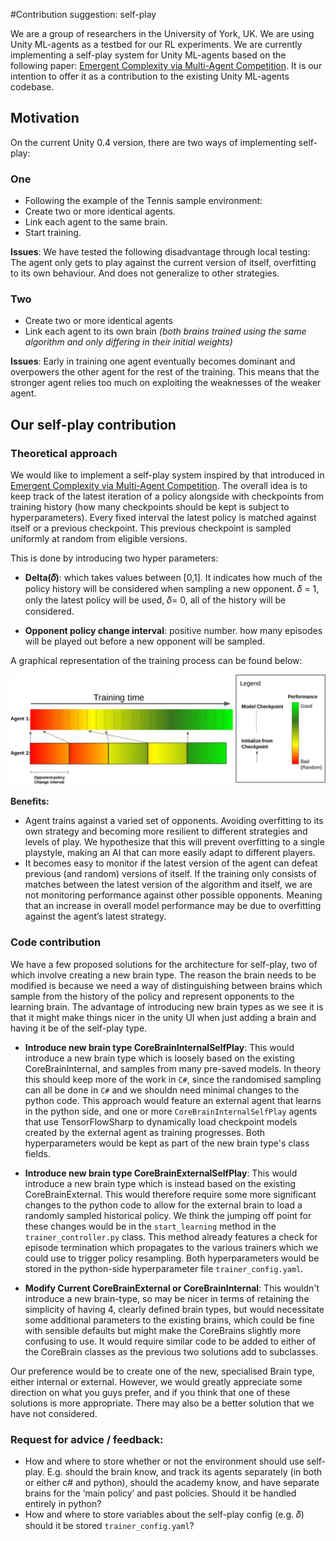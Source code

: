 #Contribution suggestion: self-play

We are a group of researchers in the University of York, UK. We are using Unity ML-agents as a testbed for our RL experiments. We are currently implementing a self-play system for Unity ML-agents based on the following paper: [Emergent Complexity via Multi-Agent Competition](https://arxiv.org/abs/1710.03748). It is our intention to offer it as a contribution to the existing Unity ML-agents codebase.  

## Motivation

On the current Unity 0.4 version, there are two ways of implementing self-play:

### One 

- Following the example of the Tennis sample environment: 
- Create two or more identical agents.
- Link each agent to the same brain.
- Start training.

**Issues**: We have tested the following disadvantage through local testing: 
The agent only gets to play against the current version of itself, overfitting to its own behaviour. And does not generalize to other strategies.

### Two

- Create two or more identical agents
- Link each agent to its own brain *(both brains trained using the same algorithm and only differing in their initial weights)*    
      
**Issues**:
Early in training one agent eventually becomes dominant and overpowers the other agent for the rest of the training. This means that the stronger agent relies too much on exploiting the weaknesses of the weaker agent.

## Our self-play contribution

### Theoretical approach

We would like to implement a self-play system inspired by that introduced in [Emergent Complexity via Multi-Agent Competition](https://arxiv.org/abs/1710.03748). The overall idea is to keep track of the latest iteration of a policy alongside with checkpoints from training history (how many checkpoints should be kept is subject to hyperparameters). Every fixed interval the latest policy is matched against itself or a previous checkpoint. This previous checkpoint is sampled uniformly at random from eligible versions.

This is done by introducing two hyper parameters:

- **Delta(𝛿)**: which takes values between [0,1]. It indicates how much of the policy history will be considered when sampling a new opponent. 𝛿 = 1, only the latest policy will be used, 𝛿= 0, all of the history will be considered.      

- **Opponent policy change interval**: positive number. how many episodes will be played out before a new opponent will be sampled. 

A graphical representation of the training process can be found below: 

![self-play-graph](https://github.com/Danielhp95/IGGI-2018-Workshop-Unity-Self-Play-RL/blob/master/images/self-play-graph.png)  

**Benefits:**
- Agent trains against a varied set of opponents. Avoiding overfitting to its own strategy and becoming more resilient to different strategies and levels of play. We hypothesize that this will prevent overfitting to a single playstyle, making an AI that can more easily adapt to different players.
- It becomes easy to monitor if the latest version of the agent can defeat previous (and random) versions of itself. If the training only consists of matches between the latest version of the algorithm and itself, we are not monitoring performance against other possible opponents. Meaning that an increase in overall model performance may be due to overfitting against the agent’s latest strategy.


### Code contribution
We have a few proposed solutions for the architecture for self-play, two of which involve creating a new brain type. The reason the brain needs to be modified is because we need a way of distinguishing between brains which sample from the history of the policy and represent opponents to the learning brain. The advantage of introducing new brain types as we see it is that it might make things nicer in the unity UI when just adding a brain and having it be of the self-play type.

- **Introduce new brain type CoreBrainInternalSelfPlay**: This would introduce a new brain type which is loosely based on the existing CoreBrainInternal, and samples from many pre-saved models. In theory this should keep more of the work in `C#`, since the randomised sampling can all be done in `C#` and we shouldn need minimal changes to the python code. This approach would feature an external agent that learns in the python side, and one or more `CoreBrainInternalSelfPlay` agents that use TensorFlowSharp to dynamically load checkpoint models created by the external agent as training progresses. Both hyperparameters would be kept as part of the new brain type's class fields.

- **Introduce new brain type CoreBrainExternalSelfPlay**: This would introduce a new brain type which is instead based on the existing CoreBrainExternal. This would therefore require some more significant changes to the python code to allow for the external brain to load a randomly sampled historical policy. We think the jumping off point for these changes would be in the `start_learning` method in the `trainer_controller.py` class. This method already features a check for episode termination which propagates to the various trainers which we could use to trigger policy resampling. Both hyperparameters would be stored in the python-side hyperparameter file `trainer_config.yaml`.

- **Modify Current CoreBrainExternal or CoreBrainInternal**: This wouldn't introduce a new brain-type, so may be nicer in terms of retaining the simplicity of having 4, clearly defined brain types, but would necessitate some additional parameters to the existing brains, which could be fine with sensible defaults but might make the CoreBrains slightly more confusing to use. It would require similar code to be added to either of the CoreBrain classes as the previous two solutions add to subclasses.

Our preference would be to create one of the new, specialised Brain type, either internal or external. However, we would greatly appreciate some direction on what you guys prefer, and if you think that one of these solutions is more appropriate. There may also be a better solution that we have not considered.


### Request for advice / feedback:

- How and where to store whether or not the environment should use self-play. E.g. should the brain know, and track its agents separately (in both or either c# and python), should the academy know, and have separate brains for the ‘main policy’ and past policies. Should it be handled entirely in python?
- How and where to store variables about the self-play config (e.g. 𝛿) should it be stored `trainer_config.yaml`?
